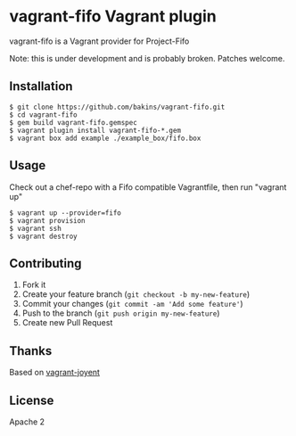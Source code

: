 # vagrant-fifo Vagrant plugin

vagrant-fifo is a Vagrant provider for Project-Fifo

Note: this is under development and is probably broken. Patches welcome.

## Installation

    $ git clone https://github.com/bakins/vagrant-fifo.git
    $ cd vagrant-fifo
    $ gem build vagrant-fifo.gemspec
    $ vagrant plugin install vagrant-fifo-*.gem 
    $ vagrant box add example ./example_box/fifo.box

## Usage

Check out a chef-repo with a Fifo compatible Vagrantfile, then run "vagrant up"

    $ vagrant up --provider=fifo
    $ vagrant provision
    $ vagrant ssh
    $ vagrant destroy

## Contributing

1. Fork it
2. Create your feature branch (`git checkout -b my-new-feature`)
3. Commit your changes (`git commit -am 'Add some feature'`)
4. Push to the branch (`git push origin my-new-feature`)
5. Create new Pull Request

## Thanks

Based on [vagrant-joyent](https://github.com/someara/vagrant-joyent)

## License
Apache 2
